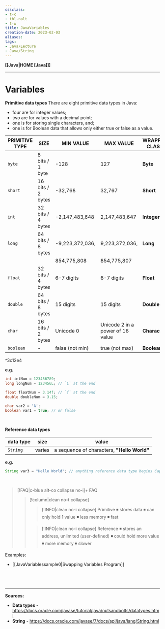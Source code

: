 ```yaml
---
cssclass: 
- t-c
- tbl-nalt
- t-w
title: JavaVariables
creation-date: 2023-02-03
aliases:
tags:
- Java/Lecture
- Java/String
---
```

**[[Java|HOME [Java]]]**

---
# Variables
**Primitive data types**
There are eight primitive data types in Java:
- four are for integer values;
- two are for values with a decimal point;
- one is for storing single characters, and;
- one is for Boolean data that allows only either true or false as a value.

| PRIMITIVE TYPE | SIZE              | MIN VALUE       | MAX VALUE                        | WRAPPER CLASS |
| -------------- | ----------------- | --------------- | -------------------------------- | ------------- |
| `byte`         | 8 bits / 1 byte   | -128            | 127                              | **Byte**      |
| `short`        | 16 bits / 2 bytes | -32,768         | 32,767                           | **Short**     |
| `int`          | 32 bits / 4 bytes | -2,147,483,648  | 2,147,483,647                    | **Integer**   |
| `long`         | 64 bits / 8 bytes | -9,223,372,036, | 9,223,372,036,                   | **Long**      |
|                |                   | 854,775,808     | 854,775,807                      |               |
| `float`        | 32 bits / 4 bytes | 6-7 digits      | 6-7 digits                       | **Float**     |
| `double`       | 64 bits / 8 bytes | 15 digits       | 15 digits                        | **Double**    |
| `char`         | 16 bits / 2 bytes           | Unicode 0       | Unicode 2 in a power of 16 value | **Character** |
| `boolean`      | -                 | false (not min) | true (not max)                   | **Boolean**   |

^3c12e4

**e.g.**
```java
int intNum = 123456789;
long longNum = 123456L; // `L` at the end

float floatNum = 3.14f; // `f` at the end
double doubleNum = 3.15;

char var2 = 'A';
boolean var1 = true; // or false
```

<br>

**Reference data types**

| data type | size   | value                                   |
| --------- | ------ | --------------------------------------- |
| `String`  | varies | a sequence of characters, **"Hello World"** | 

**e.g.**
```java
String var3 = "Hello World"; // anything reference data type begins Capital
```

<br>

>[!FAQ|c-blue alt-co collapse no-i]+ FAQ
>>[!column|clean no-t collapse]
>>>[!INFO|clean no-i collapse] Primitive
>>> ◾ stores data
>>> ◾ can only hold 1 value
>>> ◾ less memory
>>> ◾ fast
>>
>>>[!INFO|clean no-i collapse] Reference
>>> ◾ stores an address, unlimited (user-defined)
>>> ◾ could hold more value
>>> ◾ more memory
>>> ◾ slower
>

Examples:
- [[JavaVariablessample0|Swapping Variables Program]]

<br>

# 
---
**Sources:**
-  **Data types** - https://docs.oracle.com/javase/tutorial/java/nutsandbolts/datatypes.html
- **String** - https://docs.oracle.com/javase/7/docs/api/java/lang/String.html